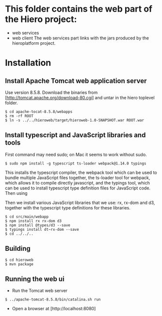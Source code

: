 # This folder contains the web part of the Hiero project:

- web services
- web client
The web services part links with the jars produced by the hieroplatform project.

# Installation

## Install Apache Tomcat web application server

Use version 8.5.8.  Download the binaries from
[http://tomcat.apache.org/download-80.cgi] and untar in the hiero
toplevel folder.

```
$ cd apache-tocat-8.5.8/webapps
$ rm -rf ROOT
$ ln -s ../../hieroweb/target/hieroweb-1.0-SNAPSHOT.war ROOT.war
```

## Install typescript and JavaScript libraries and tools

First command may need sudo; on Mac it seems to work without sudo.

```
$ sudo npm install -g typescript ts-loader webpack@1.14.0 typings
```

This installs the typescript compiler, the webpack tool which can be used to bundle 
multiple JavaScript files together, the ts-loader tool for webpack, which allows it to 
compile directly javascript, and the typings tool, which can be used to install
typescript type definition files for JavaScript code.   Then using 

Then we install various JavaScript libraries that we use: rx, rx-dom and d3, together with
the typescript type definitions for these libraries.

```
$ cd src/main/webapp
$ npm install rx rx-dom d3
$ npm install @types/d3 --save
$ typings install dt~rx-dom --save
$ cd ../../..
```

## Building

```
$ cd hieroweb
$ mvn package
```

## Running the web ui

* Run the Tomcat web server

```
$ ../apache-tomcat-8.5.8/bin/catalina.sh run
```

* Open a browser at [http://localhost:8080]
